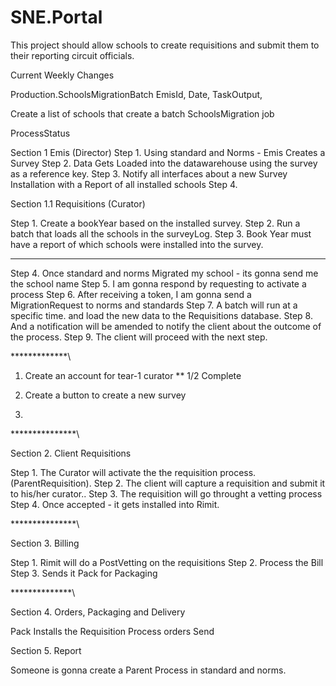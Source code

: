 # SNE.Portal
This project should allow schools to create requisitions and submit them to their reporting circuit officials.

Current Weekly Changes

Production.SchoolsMigrationBatch 
EmisId,
Date,
TaskOutput,
 


Create a list of schools that
create a batch
SchoolsMigration job 



ProcessStatus 


Section 1 Emis (Director)
Step 1. Using standard and Norms - Emis Creates a Survey
Step 2. Data Gets Loaded into the datawarehouse using the survey as a reference key.
Step 3. Notify all interfaces about a new Survey Installation with a Report of all installed schools
Step 4. 




Section 1.1  Requisitions (Curator)

Step 1. Create a bookYear based on the installed survey.
Step 2. Run a batch that loads all the schools in the surveyLog.
Step 3. Book Year must have a report of which schools were installed into the survey. 

***************

Step 4. Once standard and norms Migrated my school - its gonna send me the school name 
Step 5. I am gonna respond by requesting to activate a process 
Step 6. After receiving a token, I am gonna send a MigrationRequest to norms and standards 
Step 7. A batch will run at a specific time. and load the new data to the Requisitions database. 
Step 8. And a notification will be amended to notify the client about the outcome of the process. 
Step 9. The client will proceed with the next step.


*************\

1. Create an account for tear-1 curator 
 ** 1/2 Complete
2. Create a button to create a new survey

3. 

***************\

Section 2. Client Requisitions

Step 1. The Curator will activate the the requisition process. (ParentRequisition).
Step 2. The client  will capture a requisition and submit it to his/her curator..
Step 3. The requisition will go throught a vetting process 
Step 4. Once accepted - it gets installed into Rimit. 

***************\

Section 3. Billing

Step 1. Rimit will do a PostVetting on the requisitions
Step 2. Process the Bill 
Step 3. Sends it Pack for Packaging

**************\

Section 4. Orders, Packaging and Delivery

Pack Installs the Requisition 
Process orders 
Send

Section 5. Report 

Someone is gonna create a Parent Process in standard and norms.




